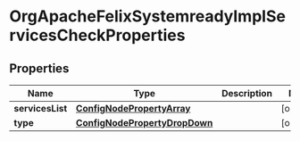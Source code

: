 
# OrgApacheFelixSystemreadyImplServicesCheckProperties

## Properties
Name | Type | Description | Notes
------------ | ------------- | ------------- | -------------
**servicesList** | [**ConfigNodePropertyArray**](ConfigNodePropertyArray.md) |  |  [optional]
**type** | [**ConfigNodePropertyDropDown**](ConfigNodePropertyDropDown.md) |  |  [optional]



